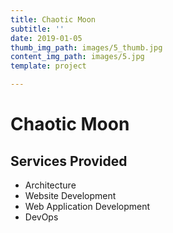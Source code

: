 ```yaml
---
title: Chaotic Moon
subtitle: ''
date: 2019-01-05
thumb_img_path: images/5_thumb.jpg
content_img_path: images/5.jpg
template: project

---
```

# Chaotic Moon

## Services Provided

* Architecture
* Website Development
* Web Application Development
* DevOps